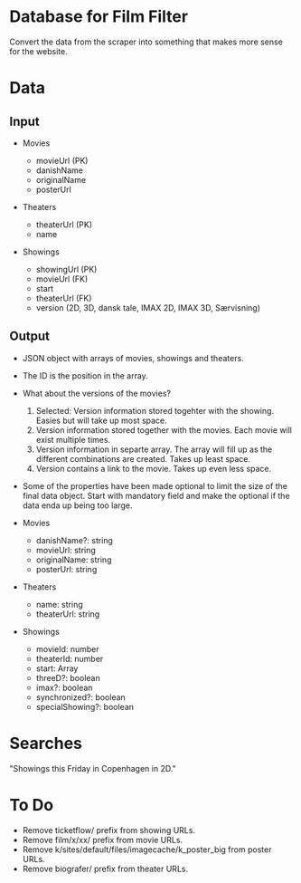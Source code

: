 # Database for Film Filter

Convert the data from the scraper into something that makes more sense for the website.

# Data

## Input

* Movies
  * movieUrl (PK)
  * danishName
  * originalName
  * posterUrl

* Theaters
  * theaterUrl (PK)
  * name

* Showings
  * showingUrl (PK)
  * movieUrl (FK)
  * start
  * theaterUrl (FK)
  * version (2D, 3D, dansk tale, IMAX 2D, IMAX 3D, Særvisning)

## Output

* JSON object with arrays of movies, showings and theaters.
* The ID is the position in the array.
* What about the versions of the movies?
  1. Selected: Version information stored togehter with the showing. Easies but will take up most space.
  1. Version information stored together with the movies. Each movie will exist multiple times.
  1. Version information in separte array. The array will fill up as the different combinations are created. Takes up least space.
  1. Version contains a link to the movie. Takes up even less space.
* Some of the properties have been made optional to limit the size of the final data object. Start with mandatory field and make the optional if the data enda up being too large.

 * Movies
   * danishName?: string
   * movieUrl: string
   * originalName: string
   * posterUrl: string

 * Theaters
   * name: string
   * theaterUrl: string

 * Showings
   * movieId: number
   * theaterId: number
   * start: Array<Date>
   * threeD?: boolean
   * imax?: boolean
   * synchronized?: boolean
   * specialShowing?: boolean

# Searches

"Showings this Friday in Copenhagen in 2D."

# To Do

* Remove ticketflow/ prefix from showing URLs.
* Remove film/x/xx/ prefix from movie URLs.
* Remove k/sites/default/files/imagecache/k_poster_big from poster URLs.
* Remove biografer/ prefix from theater URLs.
